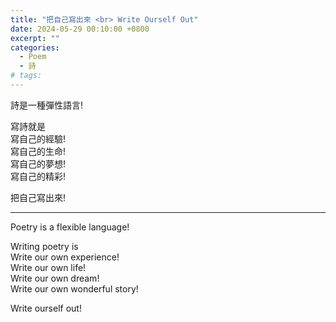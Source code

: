 ```yaml
---
title: "把自己寫出來 <br> Write Ourself Out"
date: 2024-05-29 00:10:00 +0800
excerpt: ""
categories:
  - Poem
  - 詩
# tags:
---
```


詩是一種彈性語言!

寫詩就是  
寫自己的經驗!  
寫自己的生命!  
寫自己的夢想!  
寫自己的精彩!

把自己寫出來!

---

Poetry is a flexible language!

Writing poetry is  
Write our own experience!  
Write our own life!  
Write our own dream!  
Write our own wonderful story!

Write ourself out!
